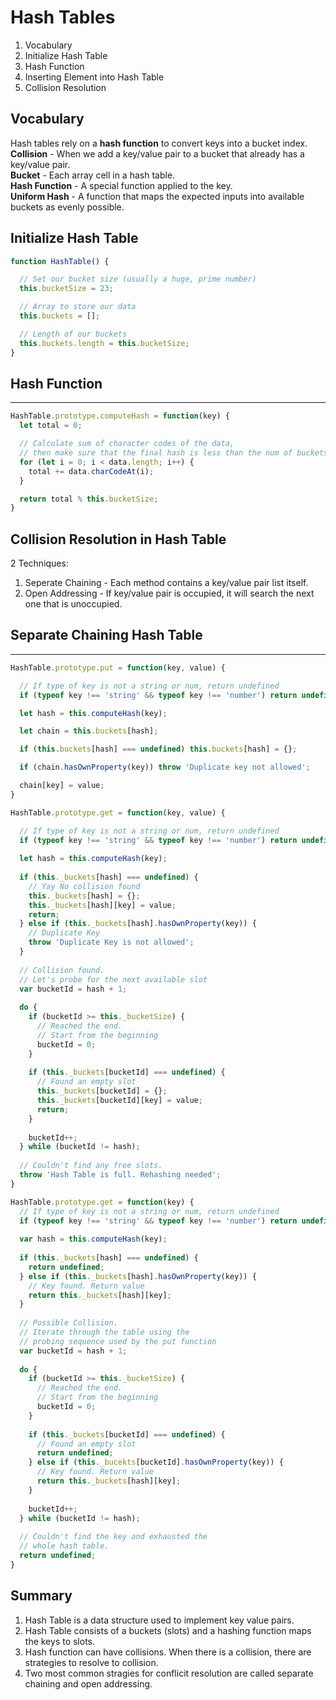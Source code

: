 # Hash Tables
1. Vocabulary
2. Initialize Hash Table
3. Hash Function
4. Inserting Element into Hash Table
5. Collision Resolution
## Vocabulary
Hash tables rely on a **hash function** to convert keys into a bucket index.  
**Collision** - When we add a key/value pair to a bucket that already has a key/value pair.  
**Bucket** - Each array cell in a hash table.  
**Hash Function** - A special function applied to the key.  
**Uniform Hash** - A function that maps the expected inputs into available buckets as evenly possible.


## Initialize Hash Table
```js
function HashTable() {

  // Set our bucket size (usually a huge, prime number)
  this.bucketSize = 23;

  // Array to store our data
  this.buckets = [];

  // Length of our buckets
  this.buckets.length = this.bucketSize;
}
```
## Hash Function
---
```js
HashTable.prototype.computeHash = function(key) {
  let total = 0;

  // Calculate sum of character codes of the data,
  // then make sure that the final hash is less than the num of buckets
  for (let i = 0; i < data.length; i++) {
    total += data.charCodeAt(i);
  }

  return total % this.bucketSize;
}
```

## Collision Resolution in Hash Table
2 Techniques: 
1. Seperate Chaining - Each method contains a key/value pair list itself.
2. Open Addressing - If key/value pair is occupied, it will search the next one that is unoccupied.

## Separate Chaining Hash Table
---
```js
HashTable.prototype.put = function(key, value) {

  // If type of key is not a string or num, return undefined
  if (typeof key !== 'string' && typeof key !== 'number') return undefined;

  let hash = this.computeHash(key);

  let chain = this.buckets[hash];

  if (this.buckets[hash] === undefined) this.buckets[hash] = {};

  if (chain.hasOwnProperty(key)) throw 'Duplicate key not allowed';

  chain[key] = value;
}
```
```js
HashTable.prototype.get = function(key, value) {

  // If type of key is not a string or num, return undefined
  if (typeof key !== 'string' && typeof key !== 'number') return undefined;
  
  let hash = this.computeHash(key);
  
  if (this._buckets[hash] === undefined) {
    // Yay No collision found
    this._buckets[hash] = {};
    this._buckets[hash][key] = value;
    return;
  } else if (this._buckets[hash].hasOwnProperty(key)) {
    // Duplicate Key
    throw 'Duplicate Key is not allowed';
  }
  
  // Collision found.
  // Let's probe for the next available slot
  var bucketId = hash + 1;
  
  do {
    if (bucketId >= this._bucketSize) {
      // Reached the end. 
      // Start from the beginning
      bucketId = 0;
    }
    
    if (this._buckets[bucketId] === undefined) {
      // Found an empty slot
      this._buckets[bucketId] = {};
      this._buckets[bucketId][key] = value;
      return;
    }
    
    bucketId++;
  } while (bucketId != hash);
  
  // Couldn't find any free slots.
  throw 'Hash Table is full. Rehashing needed';
}
```

```js
HashTable.prototype.get = function(key) {
  // If type of key is not a string or num, return undefined
  if (typeof key !== 'string' && typeof key !== 'number') return undefined;
  
  var hash = this.computeHash(key);
  
  if (this._buckets[hash] === undefined) {
    return undefined;
  } else if (this._buckets[hash].hasOwnProperty(key)) {
    // Key found. Return value
    return this._buckets[hash][key];
  }
  
  // Possible Collision.
  // Iterate through the table using the 
  // probing sequence used by the put function
  var bucketId = hash + 1;
  
  do {
    if (bucketId >= this._bucketSize) {
      // Reached the end. 
      // Start from the beginning
      bucketId = 0;
    }
    
    if (this._buckets[bucketId] === undefined) {
      // Found an empty slot
      return undefined;
    } else if (this._bucekts[bucketId].hasOwnProperty(key)) {
      // Key found. Return value
      return this._buckets[hash][key];
    }
    
    bucketId++;
  } while (bucketId != hash);
  
  // Couldn't find the key and exhausted the
  // whole hash table.
  return undefined;
}
```
## Summary
1. Hash Table is a data structure used to implement key value pairs.
2. Hash Table consists of a buckets (slots) and a hashing function maps the keys to slots.
3. Hash function can have collisions. When there is a collision, there are strategies to resolve to collision. 
4. Two most common stragies for conflicit resolution are called separate chaining and open addressing.
